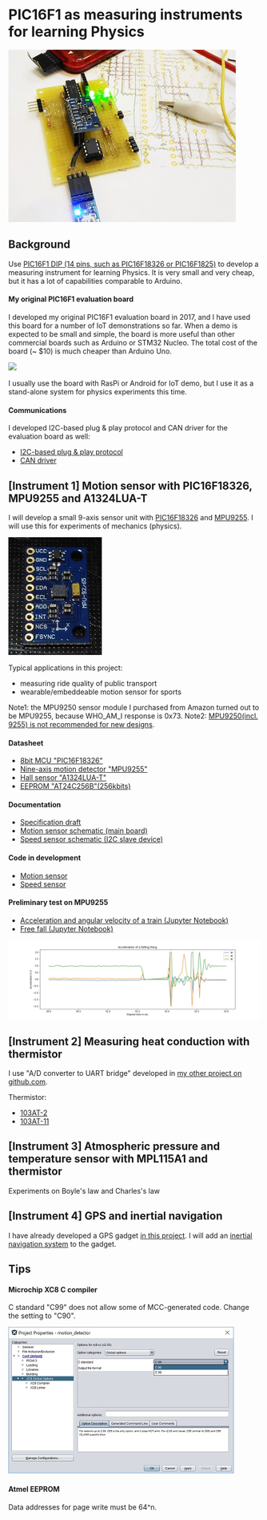 # PIC16F1 as measuring instruments for learning Physics

![](./doc/board.jpg)

## Background

Use [PIC16F1 DIP (14 pins, such as PIC16F18326 or PIC16F1825)](http://microchipdeveloper.com/mcu1102:start) to develop a measuring instrument for learning Physics. It is very small and very cheap, but it has a lot of capabilities comparable to Arduino.

#### My original PIC16F1 evaluation board

I developed my original PIC16F1 evaluation board in 2017, and I have used this board for a number of IoT demonstrations so far. When a demo is expected to be small and simple, the board is more useful than other commercial boards such as Arduino or STM32 Nucleo. The total cost of the board (~ $10) is much cheaper than Arduino Uno.

![](https://docs.google.com/drawings/d/e/2PACX-1vTHoT0TZIyVhAgkDVHyuWkc1-_6oFHT2mF53g2q36bgH_qxplkvvRIkJ3PqJBNuTZauhhMmSiemMoZO/pub?w=680&h=400)

I usually use the board with RasPi or Android for IoT demo, but I use it as a stand-alone system for physics experiments this time.

#### Communications

I developed I2C-based plug & play protocol and CAN driver for the evaluation board as well:
- [I2C-based plug & play protocol](https://github.com/araobp/sensor-network)
- [CAN driver](https://github.com/araobp/can-bus)

## [Instrument 1] Motion sensor with PIC16F18326, MPU9255 and A1324LUA-T

I will develop a small 9-axis sensor unit with [PIC16F18326](http://ww1.microchip.com/downloads/en/DeviceDoc/40001839B.pdf) and [MPU9255](https://stanford.edu/class/ee267/misc/MPU-9255-Datasheet.pdf). I will use this for experiments of mechanics (physics).

![](./doc/mpu9250_front.jpg)

Typical applications in this project:
- measuring ride quality of public transport
- wearable/embeddeable motion sensor for sports

Note1: the MPU9250 sensor module I purchased from Amazon turned out to be MPU9255, because WHO_AM_I response is 0x73.
Note2: [MPU9250(incl. 9255) is not recommended for new designs](https://www.invensense.com/products/motion-tracking/9-axis/).

#### Datasheet

- [8bit MCU "PIC16F18326"](http://ww1.microchip.com/downloads/en/DeviceDoc/40001839B.pdf)
- [Nine-axis motion detector "MPU9255"](https://stanford.edu/class/ee267/misc/MPU-9255-Datasheet.pdf)
- [Hall sensor "A1324LUA-T"](https://www.allegromicro.com/~/media/Files/Datasheets/A1324-5-6-Datasheet.ashx)
- [EEPROM "AT24C256B"(256kbits)](http://akizukidenshi.com/download/at24c256b.pdf)

#### Documentation

- [Specification draft](https://docs.google.com/presentation/d/e/2PACX-1vS1QRvp0iwG9tbEkca-ZsDFF7-tqjf2MM4x4-hfQBJTx4DSAqnX8e7i9MFr4HT65ORehIFEavOaND_r/pub?start=false&loop=false&delayms=3000)
- [Motion sensor schematic (main board)](./kicad/motion_detector/motion_detector.pdf)
- [Speed sensor schematic (I2C slave device)](./kicad/speed_sensor/speed_sensor.pdf)

#### Code in development

- [Motion sensor](./src/pic16f18623/motion_sensor.X)
- [Speed sensor](./src/pic16f1825/speed_sensor.X)

#### Preliminary test on MPU9255

- [Acceleration and angular velocity of a train (Jupyter Notebook)](./src/python/motion_sensor_analyze.ipynb)
- [Free fall (Jupyter Notebook)](./src/python/motion_sensor_free_fall.ipynb)

![](./src/python/raw_data_gravity_free_fall.jpg)

## [Instrument 2] Measuring heat conduction with thermistor

I use "A/D converter to UART bridge" developed in [my other project on github.com](https://github.com/araobp/motion-detector).

Thermistor:
- [103AT-2](http://akizukidenshi.com/catalog/g/gP-07258/)
- [103AT-11](http://akizukidenshi.com/catalog/g/gP-07257/)

## [Instrument 3] Atmospheric pressure and temperature sensor with MPL115A1 and thermistor

Experiments on Boyle's law and Charles's law

## [Instrument 4] GPS and inertial navigation

I have already developed a GPS gadget [in this project](https://github.com/araobp/gps_android). I will add an [inertial navigation system](https://en.wikipedia.org/wiki/Inertial_navigation_system) to the gadget.

## Tips

#### Microchip XC8 C compiler

C standard "C99" does not allow some of MCC-generated code. Change the setting to "C90".

![](./doc/C90_standard.jpg)

#### Atmel EEPROM

Data addresses for page write must be 64^n.
